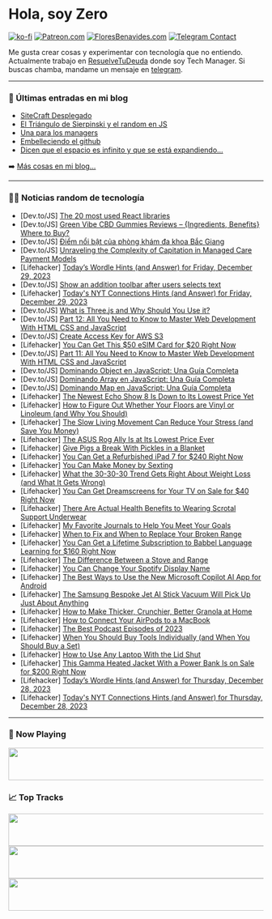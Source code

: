 # Hola, soy Zero

[![ko-fi](https://ko-fi.com/img/githubbutton_sm.svg)](https://ko-fi.com/J3J4N0LUK)
[![Patreon.com](https://img.shields.io/endpoint.svg?url=https%3A%2F%2Fshieldsio-patreon.vercel.app%2Fapi%3Fusername%3Dzerodragon%26type%3Dpatrons&style=for-the-badge)](https://patreon.com/zerodragon)
[![FloresBenavides.com](https://img.shields.io/website?down_message=oops&label=MiBlog&style=for-the-badge&up_message=online&url=https%3A%2F%2Ffloresbenavides.com)](https://floresbenavides.com)
[![Telegram Contact](https://img.shields.io/badge/escr%C3%ADbeme-ZeroDragon-%2326A5E4?style=for-the-badge&logo=telegram)](https://t.me/zerodragon)

Me gusta crear cosas y experimentar con tecnología que no entiendo.
Actualmente trabajo en [ResuelveTuDeuda](http://github.com/resuelve) donde soy Tech Manager.
Si buscas chamba, mandame un mensaje en [telegram](https://t.me/zerodragon).

---

### 📕 Últimas entradas en mi blog
<!-- BLOG-POST-LIST:START -->
- [SiteCraft Desplegado](https://floresbenavides.com/sitecraft-desplegado/)
- [El Triángulo de Sierpinski y el random en JS](https://floresbenavides.com/el-triangulo-de-sierpinski-y-el-random-en-js/)
- [Una para los managers](https://floresbenavides.com/una-para-los-managers/)
- [Embelleciendo el github](https://floresbenavides.com/embelleciendo-el-github/)
- [Dicen que el espacio es infinito y que se está expandiendo…](https://floresbenavides.com/dicen-que-el-espacio-es-infinito-y-que-se-esta-expandiendo/)
<!-- BLOG-POST-LIST:END -->

➡️ [Más cosas en mi blog...](https://floresbenavides.com)

---

### 👨‍💻 Noticias random de tecnología
<!-- TECH-POSTS:START -->
- [Dev.to/JS] [The 20 most used React libraries](https://dev.to/jamesmurdza/the-20-most-used-react-libraries-2m2l)
- [Dev.to/JS] [Green Vibe CBD Gummies Reviews – {Ingredients, Benefits} Where to Buy?](https://dev.to/greenvibecbdget/green-vibe-cbd-gummies-reviews-ingredients-benefits-where-to-buy-2f0l)
- [Dev.to/JS] [Điểm nổi bật của phòng khám đa khoa Bắc Giang](https://dev.to/dakhoabacgiang1/diem-noi-bat-cua-phong-kham-da-khoa-bac-giang-2ce1)
- [Dev.to/JS] [Unraveling the Complexity of Capitation in Managed Care Payment Models](https://dev.to/johndavid6324/unraveling-the-complexity-of-capitation-in-managed-care-payment-models-2b2n)
- [Lifehacker] [Today’s Wordle Hints &lpar;and Answer&rpar; for Friday, December 29, 2023](https://lifehacker.com/entertainment/wordle-answer-today-december-29-2023)
- [Dev.to/JS] [Show an addition toolbar after users selects text](https://dev.to/phuocng/show-an-addition-toolbar-after-users-selects-text-5h9f)
- [Lifehacker] [Today&#39;s NYT Connections Hints &lpar;and Answer&rpar; for Friday, December 29, 2023](https://lifehacker.com/entertainment/nyt-connections-answer-today-december-29-2023)
- [Dev.to/JS] [What is Three.js and Why Should You Use it?](https://dev.to/shariqahmed525/what-is-threejs-and-why-should-you-use-it-4pl7)
- [Dev.to/JS] [Part 12: All You Need to Know to Master Web Development With HTML CSS and JavaScript](https://dev.to/teach_wizbits/part-12-all-you-need-to-know-to-master-web-development-with-html-css-and-javascript-ofl)
- [Dev.to/JS] [Create Access Key for AWS S3](https://dev.to/akbarnafisa/create-access-key-for-aws-s3-2cl3)
- [Lifehacker] [You Can Get This $50 eSIM Card for $20 Right Now](https://lifehacker.com/this-esim-card-with-50-in-travel-data-credits-is-25-r-1850753994)
- [Dev.to/JS] [Part 11: All You Need to Know to Master Web Development With HTML CSS and JavaScript](https://dev.to/teach_wizbits/part-11-all-you-need-to-know-to-master-web-development-with-html-css-and-javascript-28pb)
- [Dev.to/JS] [Dominando Object en JavaScript: Una Guía Completa](https://dev.to/soyclaradev/dominando-object-en-javascript-una-guia-completa-3k6p)
- [Dev.to/JS] [Dominando Array en JavaScript: Una Guía Completa](https://dev.to/soyclaradev/dominando-array-en-javascript-una-guia-completa-3o6c)
- [Dev.to/JS] [Dominando Map en JavaScript: Una Guía Completa](https://dev.to/soyclaradev/dominando-map-en-javascript-una-guia-completa-para-profesionales-5d11)
- [Lifehacker] [The Newest Echo Show 8 Is Down to Its Lowest Price Yet](https://lifehacker.com/tech/best-echo-show-8-deal)
- [Lifehacker] [How to Figure Out Whether Your Floors are Vinyl or Linoleum &lpar;and Why You Should&rpar;](https://lifehacker.com/home/how-to-figure-out-whether-your-floors-are-vinyl-or-linoleum)
- [Lifehacker] [The Slow Living Movement Can Reduce Your Stress &lpar;and Save You Money&rpar;](https://lifehacker.com/money/slow-living-movement)
- [Lifehacker] [The ASUS Rog Ally Is at Its Lowest Price Ever](https://lifehacker.com/entertainment/asus-rog-ally-sale-at-best-buy)
- [Lifehacker] [Give Pigs a Break With Pickles in a Blanket](https://lifehacker.com/food-drink/easy-pickles-in-a-blanket-recipe)
- [Lifehacker] [You Can Get a Refurbished iPad 7 for $240 Right Now](https://lifehacker.com/this-refurbished-7th-gen-ipad-is-270-right-now-1850743908)
- [Lifehacker] [You Can Make Money by Sexting](https://lifehacker.com/relationships/how-to-make-money-by-sexting)
- [Lifehacker] [What the 30-30-30 Trend Gets Right About Weight Loss &lpar;and What It Gets Wrong&rpar;](https://lifehacker.com/health/30-30-30-trend-weight-loss)
- [Lifehacker] [You Can Get Dreamscreens for Your TV on Sale for $40 Right Now](https://lifehacker.com/tech/dreamscreens-sale)
- [Lifehacker] [There Are Actual Health Benefits to Wearing Scrotal Support Underwear](https://lifehacker.com/health/health-benefits-of-scrotal-support-underwear)
- [Lifehacker] [My Favorite Journals to Help You Meet Your Goals](https://lifehacker.com/health/best-journals-for-new-years-resolutions)
- [Lifehacker] [When to Fix and When to Replace Your Broken Range](https://lifehacker.com/home/when-to-fix-or-replace-range)
- [Lifehacker] [You Can Get a Lifetime Subscription to Babbel Language Learning for $160 Right Now](https://lifehacker.com/a-lifetime-subscription-to-babbel-is-140-right-now-1850974860)
- [Lifehacker] [The Difference Between a Stove and Range](https://lifehacker.com/home/difference-between-stove-range)
- [Lifehacker] [You Can Change Your Spotify Display Name](https://lifehacker.com/tech/how-to-change-your-spotify-username)
- [Lifehacker] [The Best Ways to Use the New Microsoft Copilot AI App for Android](https://lifehacker.com/tech/microsoft-copilot-ai-app-android-uses)
- [Lifehacker] [The Samsung Bespoke Jet AI Stick Vacuum Will Pick Up Just About Anything](https://lifehacker.com/tech/samsung-bespoke-jet-ai-vacuum-review)
- [Lifehacker] [How to Make Thicker, Crunchier, Better Granola at Home](https://lifehacker.com/food-drink/how-to-make-better-granola-at-home)
- [Lifehacker] [How to Connect Your AirPods to a MacBook](https://lifehacker.com/tech/how-to-connect-airpods-to-a-macbook)
- [Lifehacker] [The Best Podcast Episodes of 2023](https://lifehacker.com/entertainment/the-best-podcast-episodes-of-2023)
- [Lifehacker] [When You Should Buy Tools Individually &lpar;and When You Should Buy a Set&rpar;](https://lifehacker.com/home/buy-tools-individually-or-in-set)
- [Lifehacker] [How to Use Any Laptop With the Lid Shut](https://lifehacker.com/tech/how-to-use-laptop-with-lid-shut)
- [Lifehacker] [This Gamma Heated Jacket With a Power Bank Is on Sale for $200 Right Now](https://lifehacker.com/this-gamma-heated-jacket-with-a-power-bank-is-on-sale-f-1851000997)
- [Lifehacker] [Today’s Wordle Hints &lpar;and Answer&rpar; for Thursday, December 28, 2023](https://lifehacker.com/entertainment/wordle-answer-today-december-28-2023)
- [Lifehacker] [Today&#39;s NYT Connections Hints &lpar;and Answer&rpar; for Thursday, December 28, 2023](https://lifehacker.com/entertainment/nyt-connections-answer-today-december-28-2023)<!-- TECH-POSTS:END -->

---

### 🎵 Now Playing
<a href="https://spotify-now-playing-dun.vercel.app/now-playing?open"><img src="https://spotify-now-playing-dun.vercel.app/now-playing" width="540" height="64"></a>

### 📈 Top Tracks
<a href="https://spotify-now-playing-dun.vercel.app/top-tracks?i=1&open"><img src="https://spotify-now-playing-dun.vercel.app/top-tracks?i=1" width="540" height="64"></a>
<a href="https://spotify-now-playing-dun.vercel.app/top-tracks?i=2&open"><img src="https://spotify-now-playing-dun.vercel.app/top-tracks?i=2" width="540" height="64"></a>
<a href="https://spotify-now-playing-dun.vercel.app/top-tracks?i=3&open"><img src="https://spotify-now-playing-dun.vercel.app/top-tracks?i=3" width="540" height="64"></a>
